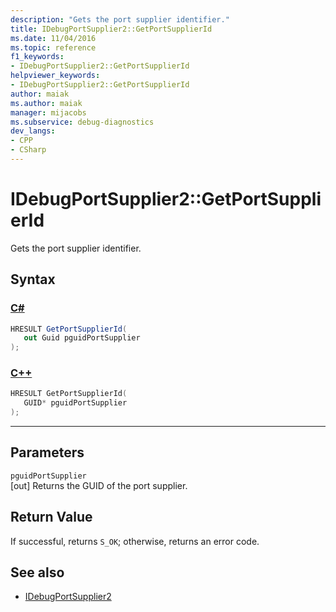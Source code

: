 ```yaml
---
description: "Gets the port supplier identifier."
title: IDebugPortSupplier2::GetPortSupplierId
ms.date: 11/04/2016
ms.topic: reference
f1_keywords:
- IDebugPortSupplier2::GetPortSupplierId
helpviewer_keywords:
- IDebugPortSupplier2::GetPortSupplierId
author: maiak
ms.author: maiak
manager: mijacobs
ms.subservice: debug-diagnostics
dev_langs:
- CPP
- CSharp
---
```

# IDebugPortSupplier2::GetPortSupplierId

Gets the port supplier identifier.

## Syntax

### [C#](#tab/csharp)
```csharp
HRESULT GetPortSupplierId( 
   out Guid pguidPortSupplier
);
```
### [C++](#tab/cpp)
```cpp
HRESULT GetPortSupplierId( 
   GUID* pguidPortSupplier
);
```
---

## Parameters
`pguidPortSupplier`\
[out] Returns the GUID of the port supplier.

## Return Value
 If successful, returns `S_OK`; otherwise, returns an error code.

## See also
- [IDebugPortSupplier2](../../../extensibility/debugger/reference/idebugportsupplier2.md)
